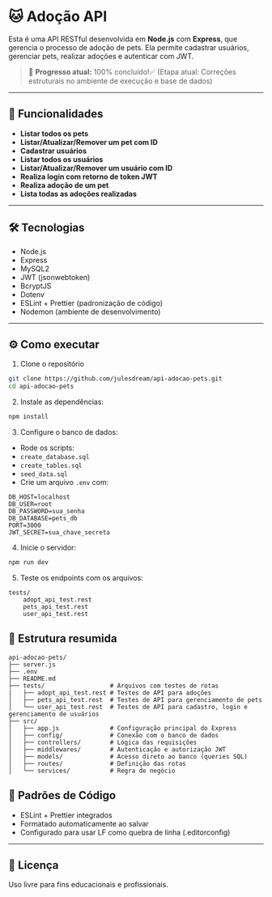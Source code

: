 # 🐱 Adoção API
Esta é uma API RESTful desenvolvida em **Node.js** com **Express**, que gerencia o processo de adoção de pets. Ela permite cadastrar usuários, gerenciar pets, realizar adoções e autenticar com JWT.

> 🎯 **Progresso atual:** 100% concluído!✅ 
> (Etapa atual: Correções estruturais no ambiente de execução e base de dados)

---

## 🚀 Funcionalidades

- **Listar todos os pets**
- **Listar/Atualizar/Remover um pet com ID**
- **Cadastrar usuários**
- **Listar todos os usuários**
- **Listar/Atualizar/Remover um usuário com ID**
- **Realiza login com retorno de token JWT**
- **Realiza adoção de um pet**
- **Lista todas as adoções realizadas**

---

## 🛠 Tecnologias
- Node.js
- Express
- MySQL2
- JWT (jsonwebtoken)
- BcryptJS
- Dotenv
- ESLint + Prettier (padronização de código)
- Nodemon (ambiente de desenvolvimento)

---

## ⚙️ Como executar

1. Clone o repositório

```bash
git clone https://github.com/julesdream/api-adocao-pets.git
cd api-adocao-pets
```

2. Instale as dependências:

```bash
npm install

```

3. Configure o banco de dados:
- Rode os scripts:
- `create_database.sql`
- `create_tables.sql`
- `seed_data.sql`
- Crie um arquivo `.env` com:
```env
DB_HOST=localhost
DB_USER=root
DB_PASSWORD=sua_senha
DB_DATABASE=pets_db
PORT=3000
JWT_SECRET=sua_chave_secreta
```

4. Inicie o servidor:
```bash
npm run dev
```

5. Teste os endpoints com os arquivos:
```
tests/
    adopt_api_test.rest
    pets_api_test.rest
    user_api_test.rest
```

## 📁 Estrutura resumida

```
api-adocao-pets/
├── server.js
├── .env
├── README.md
├── tests/                  # Arquivos com testes de rotas 
|   ├── adopt_api_test.rest # Testes de API para adoções
│   ├── pets_api_test.rest  # Testes de API para gerenciamento de pets
│   └── user_api_test.rest  # Testes de API para cadastro, login e gerenciamento de usuários 
├── src/
│   ├── app.js              # Configuração principal do Express
│   ├── config/             # Conexão com o banco de dados
│   ├── controllers/        # Lógica das requisições
│   ├── middlewares/        # Autenticação e autorização JWT
│   ├── models/             # Acesso direto ao banco (queries SQL)
│   ├── routes/             # Definição das rotas
│   └── services/           # Regra de negócio
```

## 🧹 Padrões de Código
- ESLint + Prettier integrados
- Formatado automaticamente ao salvar
- Configurado para usar LF como quebra de linha (.editorconfig)

---
## 📜 Licença
Uso livre para fins educacionais e profissionais.